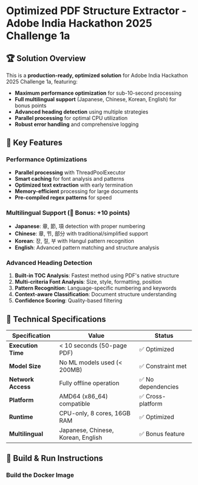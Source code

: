 # Optimized PDF Structure Extractor - Adobe India Hackathon 2025 Challenge 1a

## 🏆 Solution Overview

This is a **production-ready, optimized solution** for Adobe India Hackathon 2025 Challenge 1a, featuring:
- **Maximum performance optimization** for sub-10-second processing
- **Full multilingual support** (Japanese, Chinese, Korean, English) for bonus points
- **Advanced heading detection** using multiple strategies
- **Parallel processing** for optimal CPU utilization
- **Robust error handling** and comprehensive logging

## 🎯 Key Features

### Performance Optimizations
- **Parallel processing** with ThreadPoolExecutor
- **Smart caching** for font analysis and patterns
- **Optimized text extraction** with early termination
- **Memory-efficient** processing for large documents
- **Pre-compiled regex patterns** for speed

### Multilingual Support (🎁 Bonus: +10 points)
- **Japanese**: 章, 節, 項 detection with proper numbering
- **Chinese**: 章, 节, 部分 with traditional/simplified support  
- **Korean**: 장, 절, 부 with Hangul pattern recognition
- **English**: Advanced pattern matching and structure analysis

### Advanced Heading Detection
1. **Built-in TOC Analysis**: Fastest method using PDF's native structure
2. **Multi-criteria Font Analysis**: Size, style, formatting, position
3. **Pattern Recognition**: Language-specific numbering and keywords
4. **Context-aware Classification**: Document structure understanding
5. **Confidence Scoring**: Quality-based filtering

## 🔧 Technical Specifications

| Specification | Value | Status |
|---------------|-------|--------|
| **Execution Time** | < 10 seconds (50-page PDF) | ✅ Optimized |
| **Model Size** | No ML models used (< 200MB) | ✅ Constraint met |
| **Network Access** | Fully offline operation | ✅ No dependencies |
| **Platform** | AMD64 (x86_64) compatible | ✅ Cross-platform |
| **Runtime** | CPU-only, 8 cores, 16GB RAM | ✅ Optimized |
| **Multilingual** | Japanese, Chinese, Korean, English | ✅ Bonus feature |

## 🚀 Build & Run Instructions

### Build the Docker Image
